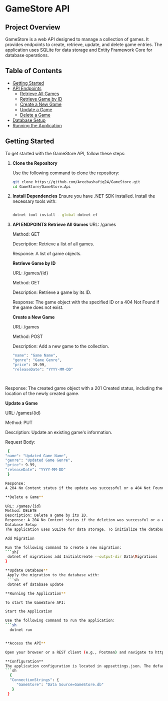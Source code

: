 # GameStore API

## Project Overview

GameStore is a web API designed to manage a collection of games. It provides endpoints to create, retrieve, update, and delete game entries. The application uses SQLite for data storage and Entity Framework Core for database operations.

## Table of Contents

- [Getting Started](#getting-started)
- [API Endpoints](#api-endpoints)
  - [Retrieve All Games](#retrieve-all-games)
  - [Retrieve Game by ID](#retrieve-game-by-id)
  - [Create a New Game](#create-a-new-game)
  - [Update a Game](#update-a-game)
  - [Delete a Game](#delete-a-game)
- [Database Setup](#database-setup)
- [Running the Application](#running-the-application)

## Getting Started

To get started with the GameStore API, follow these steps:

1. **Clone the Repository**

   Use the following command to clone the repository:

   ```sh
   git clone https://github.com/Areebashafiq24/GameStore.git
   cd GameStore/GameStore.Api

2. **Install Dependencies**
   Ensure you have .NET SDK installed. Install the necessary tools with:

   ```sh

   dotnet tool install --global dotnet-ef


3. **API ENDPOINTS**
   **Retrieve All Games**
   URL: /games
   
   Method: GET
   
   Description: Retrieve a list of all games.
   
   Response: A list of game objects.
   
   **Retrieve Game by ID**
   
   URL: /games/{id}
   
   Method: GET
   
   Description: Retrieve a game by its ID.
   
   Response: The game object with the specified ID or a 404 Not Found if the game does not exist.
   
   **Create a New Game**
   
   URL: /games

   Method: POST

   Description: Add a new game to the collection.

   ```sh
   "name": "Game Name",
   "genre": "Game Genre",
   "price": 19.99,
   "releaseDate": "YYYY-MM-DD"

  
Response: The created game object with a 201 Created status, including the location of the newly created game.

**Update a Game**

URL: /games/{id}

Method: PUT

Description: Update an existing game's information.

Request Body:
```sh
 {
"name": "Updated Game Name",
"genre": "Updated Game Genre",
"price": 9.99,
"releaseDate": "YYYY-MM-DD"
 }

Response:
A 204 No Content status if the update was successful or a 404 Not Found if the game does not exist.

**Delete a Game**

URL: /games/{id}
Method: DELETE
Description: Delete a game by its ID.
Response: A 204 No Content status if the deletion was successful or a 404 Not Found if the game does not exist.
Database Setup
The application uses SQLite for data storage. To initialize the database and apply migrations, follow these steps:

Add Migration

Run the following command to create a new migration:
```sh{
 dotnet ef migrations add InitialCreate --output-dir Data\Migrations
}

**Update Database**
 Apply the migration to the database with:
 ```sh
 dotnet ef database update

**Running the Application**

To start the GameStore API:

Start the Application

Use the following command to run the application:
```sh
  dotnet run


**Access the API**

Open your browser or a REST client (e.g., Postman) and navigate to http://localhost:5254 to interact with the API.

**Configuration**
The application configuration is located in appsettings.json. The default SQLite database connection string is set as follows:
```sh
  {
  "ConnectionStrings": {
     "GameStore": "Data Source=GameStore.db"
   }
 }




   
